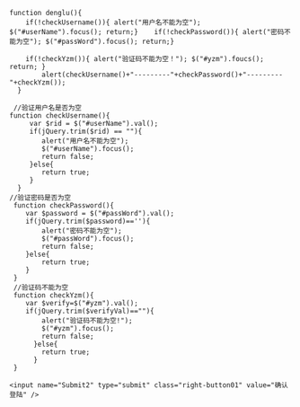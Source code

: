 ﻿```
function denglu(){
	if(!checkUsername()){ alert("用户名不能为空"); $("#userName").focus(); return;}	if(!checkPassword()){ alert("密码不能为空"); $("#passWord").focus(); return;}

	if(!checkYzm()){ alert("验证码不能为空！"); $("#yzm").foucs(); return; }  
        alert(checkUsername()+"---------"+checkPassword()+"---------"+checkYzm());
  } 

 //验证用户名是否为空
function checkUsername(){
  	 var $rid = $("#userName").val();
  	 if(jQuery.trim($rid) == ""){
  		alert("用户名不能为空");
  		$("#userName").focus();
  	 	return false;
  	 }else{
  	 	return true;
  	 }
  }
//验证密码是否为空
 function checkPassword(){
 	var $password = $("#passWord").val();
 	if(jQuery.trim($password)==''){
 		alert("密码不能为空");
  		$("#passWord").focus();
 		return false;
 	}else{
 		return true;
 	}
 }
 //验证码不能为空
 function checkYzm(){
 	var $verify=$("#yzm").val();
  	if(jQuery.trim($verifyVal)==""){
  		alert("验证码不能为空!");
  		$("#yzm").focus();
  		return false;
	  }else{
	  	return true;
	  }
 }

<input name="Submit2" type="submit" class="right-button01" value="确认登陆" />
```